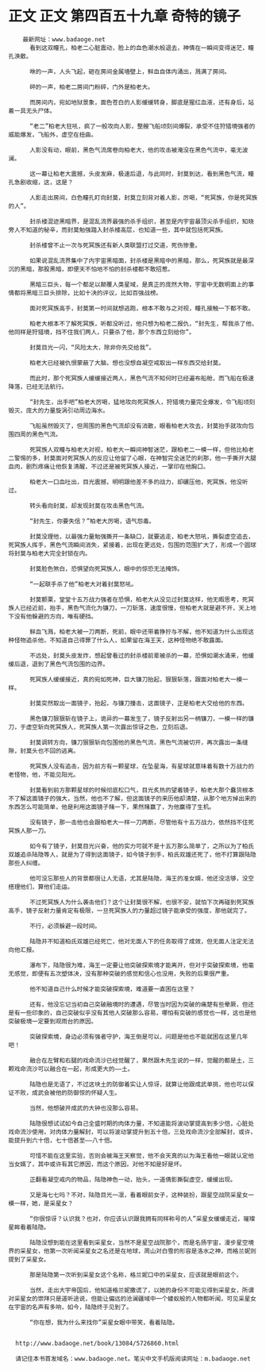 # 正文 正文 第四百五十九章 奇特的镜子
        最新网址：www.badaoge.net
          看到这双瞳孔，柏老二心脏震动，脸上的血色潮水般退去，神情在一瞬间变得迷茫，瞳孔涣散。
      
          咻的一声，人头飞起，砸在房间金属墙壁上，鲜血自体内涌出，溅满了房间。
      
          砰的一声，柏老二房间门粉碎，门外是柏老大。
      
          而房间内，宛如地狱景象，面色苍白的人影缓缓转身，脚底是猩红血液，还有身后，站着一具无头尸体。
      
          “老二”柏老大狂吼，疯了一般攻向人影，整艘飞船顷刻间爆裂，承受不住狩猎境强者的威能爆发，飞船外，虚空在扭曲。
      
          人影没有动，眼前，黑色气流席卷向柏老大，他的攻击被淹没在黑色气流中，毫无波澜。
      
          这一幕让柏老大震撼，头皮发麻，极速后退，与此同时，封莫到达，看到黑色气流，瞳孔急剧收缩，这，这是？
      
          人影走出房间，白色瞳孔盯向封莫，封莫立刻背对着人影，厉喝，“死冥族，你是死冥族的人”。
      
          封杀楼混迹黑暗界，是混乱流界最强的杀手组织，甚至是内宇宙最顶尖杀手组织，知晓旁人不知道的秘辛，而封莫勉强踏入封杀楼高层，也知道一些，其中就包括死冥族。
      
          封杀楼曾不止一次与死冥族还有新人类联盟打过交道，死伤惨重。
      
          如果说混乱流界集中了内宇宙黑暗面，封杀楼是黑暗中的黑暗，那么，死冥族就是最深沉的黑暗，那股黑暗，即便天不怕地不怕的封杀楼都不敢招惹。
      
          黑暗三巨头，每一个都足以颠覆人类星域，是真正的庞然大物，宇宙中无数明面上的事情都将黑暗三巨头排除，比如十决的评议，比如百强战榜。
      
          面对死冥族高手，封莫第一时间就想逃跑，根本不敢与之对视，瞳孔接触一下都不敢。
      
          柏老大根本不了解死冥族，听都没听过，他只想为柏老二报仇，“封先生，帮我杀了他，他同样是狩猎境，挡不住我们两人，只要杀了他，那个东西立刻给你”。
      
          封莫目光一闪，“风险太大，除非你先交给我”。
      
          柏老大已经被仇恨蒙蔽了大脑，想也没想自凝空戒取出一样东西交给封莫。
      
          而此时，那个死冥族人缓缓接近两人，黑色气流不知何时已经遍布船舱，而飞船在极速降落，已经无法航行。
      
          “封先生，出手吧”柏老大厉喝，猛地攻向死冥族人，狩猎境力量完全爆发，令飞船顷刻毁灭，庞大的力量旋涡引动周边海水。
      
          飞船虽然毁灭了，但周围的黑色气流却没有消散，眼看柏老大攻去，封莫抬手就攻向包围四周的黑色气流。
      
          死冥族人双瞳与柏老大对视，柏老大一瞬间神智迷茫，跟柏老二一模一样，但他比柏老二警惕的多，封莫面对死冥族人的反应让他留了心眼，在神智完全迷茫的刹那，他一手撕开大腿血肉，剧烈疼痛让他恢复清醒，不过还是被死冥族人接近，一掌印在他胸口。
      
          柏老大一口血吐出，目光震撼，明明跟他差不多的战力，却碾压他，死冥族，他没听过。
      
          转头看向封莫，却发现封莫在攻击黑色气流。
      
          “封先生，你要失信？”柏老大厉喝，语气怨毒。
      
          封莫没理他，以最强力量勉强撕开一条缺口，就要逃走，柏老大怒吼，撕裂虚空追去，死冥族人挥手，黑色气流瞬间消失，紧接着，出现在更远处，包围的范围扩大了，形成一个圆球将封莫与柏老大完全封锁在内。
      
          封莫脸色煞白，恐惧望向死冥族人，眼中的惊恐无法掩饰。
      
          “一起联手杀了他”柏老大对着封莫怒吼。
      
          封莫颤栗，堂堂十五万战力强者在恐惧，柏老大从没见过封莫这样，他无暇思考，死冥族人已经近前，抬手，黑色气流化为镰刀，一刀斩落，速度很慢，但柏老大就是避不开，天上地下没有他躲避的方向，唯有硬挡。
      
          鲜血飞溅，柏老大被一刀两断，死前，眼中还带着狰狞与不解，他不知道为什么出现这种怪物追杀他，不知道自己得罪了什么人，如果留在海王天，这种怪物绝不敢露面。
      
          不远处，封莫头皮发炸，想起曾看过的封杀楼前辈被杀的一幕，恐惧如潮水涌来，他缓缓后退，退到了黑色气流包围的边界。
      
          死冥族人缓缓接近，真的宛如死神，巨大镰刀抬起，狠狠斩落，跟面对柏老大一模一样。
      
          封莫突然取出一面镜子，抬起，与镰刀撞击，这面镜子，正是柏老大交给他的东西。
      
          黑色镰刀狠狠斩在镜子上，诡异的一幕发生了，镜子反射出另一柄镰刀，一模一样的镰刀，于虚空斩向死冥族人，死冥族人第一次露出惊讶之色，立刻后退。
      
          封莫调转方向，镰刀狠狠斩向包围他的黑色气流，黑色气流被切开，再次露出一条缝隙，封莫头也不回的逃离。
      
          死冥族人没有追击，因为前方有一颗星球，在坠星海，有星球就意味着有数十万战力的老怪物，他，不能见阳光。
      
          封莫看到前方那颗星球的时候彻底松口气，目光炙热的望着镜子，柏老大那个蠢货根本不了解这面镜子的强大，当然，他也不了解，但这面镜子的来历他却清楚，从那个地方掉出来的东西怎么可能简单，他是利用这面镜子赌一下，果然赌赢了，为他赢得了生机。
      
          没有镜子，那一击他也会跟柏老大一样一刀两断，尽管他有十五万战力，依然挡不住死冥族人那一刀。
      
          如今有了镜子，封莫目光兴奋，他的实力可就不是十五万那么简单了，之所以为了柏氏双雄追杀陆隐等人，就是为了得到这面镜子，如今镜子到手，柏氏双雄还死了，他不打算跟陆隐那些人纠缠。
      
          他可没忘那些人的背景都很让人无语，尤其是陆隐，海王的准女婿，他还没活够，没空搭理他们，算他们走运。
      
          不过死冥族人为什么袭击他们？这个让封莫很不解，也很不安，就怕下次再碰到死冥族高手，镜子反射力量肯定有极限，一旦死冥族人的力量超过镜子能承受的强度，那他就完了。
      
          不行，必须躲避一段时间。
      
          陆隐并不知道柏氏双雄已经死亡，他对无面人下的任务取得了成效，但无面人注定无法向他汇报。
      
          瀑布下，陆隐很为难，海王一定要让他突破探索境才能离开，但对于突破探索境，他毫无感觉，即便有五次塑体决，没有那种突破的感觉和信心也没用，失败的后果很严重。
      
          他不知道自己什么时候才能突破探索境，难道要一直困在这里？
      
          还有，他没忘记当初自己突破融境时的遭遇，尽管当时因为突破的痛楚有些晕厥，但还是有一些印象的，自己突破似乎没有其他人突破那么容易，哪怕有突破的感觉也一样，这也是他突破极境一定要到观雨台的原因。
      
          突破探索境，身边必须有强者守护，海王倒是可以，问题是他也不能就困在这里几年吧！
      
          融合在左臂和右腿的戏命流沙已经觉醒了，果然跟木先生说的一样，觉醒的都是土，三颗戏命流沙可以融合在一起，形成更大的——土。
      
          陆隐也是无语了，不过这块土的防御着实让人惊讶，就算让他跟成武单挑，他也可以保证不败，成武会被他的防御惊的怀疑人生。
      
          当然，他想破开成武的大钟也没那么容易。
      
          陆隐很想试试如今自己全盛时期的肉体力量，不知道能将波动掌提高到多少倍，心脏处戏命流沙使用，对肉体力量解封，可以将波动掌提升到五十倍，三处戏命流沙全部解封，或许，能提升到六十倍，七十倍甚至——八十倍。
      
          可惜不能在这里实验，否则会被海王天察觉，他不会天真的以为海王看他一眼就认定他当女婿了，其中或许有其它原因，而这个原因，对他不知是好是坏。
      
          正翻看凝空戒内的物品，陆隐神色一动，抬头，一道倩影撕裂虚空，缓缓出现。
      
          又是海七七吗？不对，陆隐目光一凛，看着眼前女子，这种装扮，跟星空战院采星女一模一样，她，是采星女？
      
          “你很惊讶？认识我？也对，你应该认识跟我拥有同样称号的人”采星女缓缓走近，璀璨星眸看着陆隐。
      
          陆隐没想到能在这里看到采星女，当然不是星空战院那个，而是名扬宇宙，漫步星空境界的采星女，他第一次听闻采星女之名还是在地球，周山对白雪的形容是洛水之神，而格兰妮则提到了采星女。
      
          那是陆隐第一次听到采星女这个名称，格兰妮口中的采星女，应该就是眼前这个。
      
          当然，走出大宇帝国后，他知道格兰妮撒谎了，以她的身份不可能见得到采星女，所谓对采星女的崇拜只是道听途说，但能让偏远的沧澜疆域中一个蝼蚁般的人物都听闻，可见采星女在宇宙的名声有多响，如今，陆隐终于见到了。
      
          “你在想，我为什么来找你”采星女眼中带笑，看着陆隐。
      
      
      http://www.badaoge.net/book/13084/5726860.html
      
      请记住本书首发域名：www.badaoge.net。笔尖中文手机版阅读网址：m.badaoge.net
